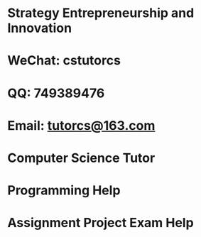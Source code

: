 # Strategy Entrepreneurship and Innovation
# WeChat: cstutorcs

# QQ: 749389476

# Email: tutorcs@163.com

# Computer Science Tutor

# Programming Help

# Assignment Project Exam Help
